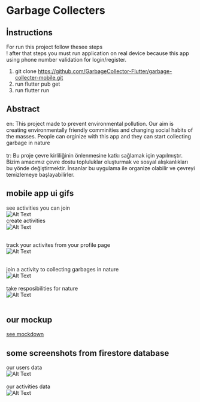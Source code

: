 # Garbage Collecters

## İnstructions
For run this project follow thesee steps <br>
! after that steps you must run application on real device because this app using phone number validation for login/register.
1. git clone https://github.com/GarbageCollector-Flutter/garbage-collecter-mobile.git
2. run flutter pub get
3. run flutter run

## Abstract

en: This project made to prevent environmental pollution. Our aim is creating environmentally friendly comminities and changing social habits of the masses. People can orginize with this app and they can start collecting garbage in nature<br><br>
tr: Bu proje çevre kirliliğinin önlenmesine katkı sağlamak için yapılmıştır. Bizim amacımız çevre dostu topluluklar oluşturmak ve sosyal alışkanlıkları bu yönde değiştirmektir. İnsanlar bu uygulama ile organize olabilir ve çevreyi temizlemeye başlayabilirler.

## mobile app ui gifs
see activities you can join <br>
![Alt Text](https://firebasestorage.googleapis.com/v0/b/garbage-collecter-b731b.appspot.com/o/appScreenGif%2Ftimeline.gif?alt=media&token=5121df6c-7e07-4515-be70-3f993afca7ec)<br>
create activities<br>
![Alt Text](https://firebasestorage.googleapis.com/v0/b/garbage-collecter-b731b.appspot.com/o/appScreenGif%2Fadd_new_operation.gif?alt=media&token=e6af360f-0c5b-47c4-95c9-314411f0da02)<br><br>

track your activites from your profile page <br>
![Alt Text](https://firebasestorage.googleapis.com/v0/b/garbage-collecter-b731b.appspot.com/o/appScreenGif%2Fprofile_page.gif?alt=media&token=b890a3ea-423b-4ba4-beb0-f07c4371ef13)<br><br>

join a activity to collecting garbages in nature<br>
![Alt Text](https://firebasestorage.googleapis.com/v0/b/garbage-collecter-b731b.appspot.com/o/appScreenGif%2Fnew_collecter.gif?alt=media&token=1decdf2b-a25b-4dd9-99db-37167fbc5a39)<br><br>
take resposibilities for nature<br>
![Alt Text](https://firebasestorage.googleapis.com/v0/b/garbage-collecter-b731b.appspot.com/o/appScreenGif%2Fnew_officer.gif?alt=media&token=e33ee758-32db-46ba-8d67-2da615b93382)<br><br>
## our mockup
[see mockdown](https://www.figma.com/file/rdSVk7VpSo32cQaVIT35Lc/Untitled?node-id=0%3A1)
## some screenshots from firestore database
our users data<br>
![Alt Text](https://firebasestorage.googleapis.com/v0/b/garbage-collecter-b731b.appspot.com/o/appScreenGif%2Fdatabase_user.PNG?alt=media&token=4ab9f7e7-3d71-4553-8f18-ee90876ac4f9)<br><br>
our activities data<br>
![Alt Text](https://firebasestorage.googleapis.com/v0/b/garbage-collecter-b731b.appspot.com/o/appScreenGif%2Foperation_database.PNG?alt=media&token=66f0ddb9-b0ca-4430-88fe-86e1ff00cdfc)<br><br>






